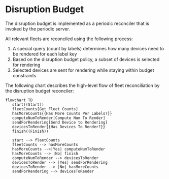 # Disruption Budget
The disruption budget is implemented as a periodic reconciler that is invoked by the periodic server.

All relevant fleets are reconciled using the following process:
1. A special query (count by labels) determines how many devices need to be rendered for each label key
2. Based on the disruption budget policy, a subset of devices is selected for rendering
3. Selected devices are sent for rendering while staying within budget constraints

The following chart describes the high-level flow of fleet reconciliation by the disruption budget reconciler:
```mermaid
flowchart TD
   start((Start))
   fleetCounts[Get Fleet Counts]
   hasMoreCounts{{Has More Counts Per Labels?}}
   computeNumToRender[Compute Num To Render]
   sendForRendering[Send Device to Rendering]
   devicesToRender{{Has Devices To Render?}}
   finish((Finish))
   
   start --> fleetCounts
   fleetCounts --> hasMoreCounts
   hasMoreCounts -->|Yes| computeNumToRender
   hasMoreCounts --> |No| finish
   computeNumToRender --> devicesToRender
   devicesToRender --> |Yes| sendForRendering
   devicesToRender --> |No| hasMoreCounts
   sendForRendering --> devicesToRender
```